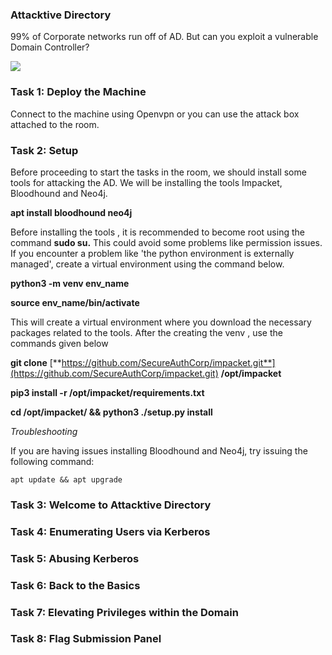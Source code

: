 ### Attacktive Directory

99% of Corporate networks run off of AD. But can you exploit a vulnerable Domain Controller?

![](https://cdn-images-1.medium.com/max/1000/1*dY3Txfe_N9SJnmUzTN_ErA.png)

### **Task 1: Deploy the Machine**

Connect to the machine using Openvpn or you can use the attack box attached to the room.

### **Task 2: Setup**

Before proceeding to start the tasks in the room, we should install some tools for attacking the AD. We will be installing the tools Impacket, Bloodhound and Neo4j.

**apt install bloodhound neo4j**

Before installing the tools , it is recommended to become root using the command **sudo su.** This could avoid some problems like permission issues. If you encounter a problem like 'the python environment is externally managed', create a virtual environment using the command below.

**python3 -m venv env_name**

**source env_name/bin/activate**

This will create a virtual environment where you download the necessary packages related to the tools. After the creating the venv , use the commands given below

**git clone** [**https://github.com/SecureAuthCorp/impacket.git**](https://github.com/SecureAuthCorp/impacket.git) **/opt/impacket**

**pip3 install -r /opt/impacket/requirements.txt**

**cd /opt/impacket/ && python3 ./setup.py install**

*Troubleshooting*

If you are having issues installing Bloodhound and Neo4j, try issuing the following command:

`apt update && apt upgrade`

### **Task 3: Welcome to Attacktive Directory**

### **Task 4: Enumerating Users via Kerberos**

### **Task 5: Abusing Kerberos**

### **Task 6: Back to the Basics**

### **Task 7: Elevating Privileges within the Domain**

### **Task 8: Flag Submission Panel**